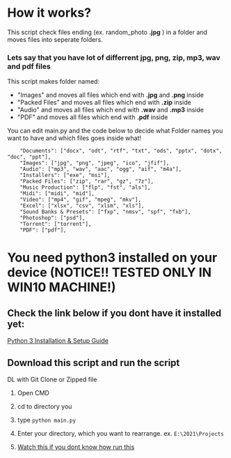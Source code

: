 # How it works?


This script check files ending (ex. random_photo **.jpg** ) in a folder and moves files into seperate folders.

### Lets say that you have lot of differrent jpg, png, zip, mp3, wav and pdf files

This script makes folder named:
- "Images" and moves all files which end with **.jpg** and **.png** inside 
- "Packed Files" and moves all files which end with **.zip** inside
- "Audio" and moves all files which end with **.wav** and **.mp3** inside
- "PDF" and moves all files which end with **.pdf** inside

You can edit main.py and the code below to decide what Folder names you want to have and which files goes inside what!

```     
    "Documents": ["docx", "odt", "rtf", "txt", "ods", "pptx", "dotx", "doc", "ppt"],
    "Images": ["jpg", "png", "jpeg", "ico", "jfif"],
    "Audio": ["mp3", "wav", "aac", "ogg", "aif", "m4a"],
    "Installers": ["exe", "msi"],
    "Packed Files": ["zip", "rar", "gz", "7z"],
    "Music Production": ["flp", "fst", "als"],
    "Midi": ["midi", "mid"],
    "Video": ["mp4", "gif", "mpeg", "mkv"],
    "Excel": ["xlsx", "csv", "xlsm", "xls"],
    "Sound Banks & Presets": ["fxp", "nmsv", "spf", "fxb"],
    "Photoshop": ["psd"],
    "Torrent": ["torrent"],
    "PDF": ["pdf"],    
```


# You need python3 installed on your device (NOTICE!! TESTED ONLY IN WIN10 MACHINE!)

## Check the link below if you dont have it installed yet:
[Python 3 Installation & Setup Guide](https://realpython.com/installing-python/#step-2-install-the-python-app)

## Download this script and run the script
DL with Git Clone or Zipped file
1. Open CMD
2. cd to directory you
3. type `python main.py`
4. Enter your directory, which you want to rearrange. ex. `E:\2021\Projects`

5. [Watch this if you dont know how run this](https://www.youtube.com/watch?v=Qi28uPKaH_A)
